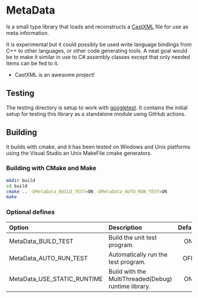# MetaData

Is a small type library that loads and reconstructs a [CastXML](https://github.com/CastXML/CastXML) file for use as meta information.

It is experimental but it could possibly be used write language bindings from C++ to other languages, or other code generating tools.
A neat goal would be to make it similar in use to C# assembly classes except that only needed items can be fed to it.

- CastXML is an awesome project!

## Testing

The testing directory is setup to work with [googletest](https://github.com/google/googletest).
It contains the initial setup for testing this library as a standalone module using GitHub actions.

## Building

It builds with cmake, and it has been tested on Windows and Unix platforms using
the Visual Studio an Unix MakeFile cmake generators.

### Building with CMake and Make

```sh
mkdir build
cd build
cmake .. -DMetaData_BUILD_TEST=ON -DMetaData_AUTO_RUN_TEST=ON
make
```

### Optional defines

| Option                      | Description                                          | Default |
| :-------------------------- | :--------------------------------------------------- | :-----: |
| MetaData_BUILD_TEST         | Build the unit test program.                         |   ON    |
| MetaData_AUTO_RUN_TEST      | Automatically run the test program.                  |   OFF   |
| MetaData_USE_STATIC_RUNTIME | Build with the MultiThreaded(Debug) runtime library. |   ON    |
